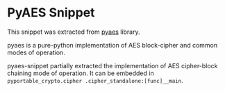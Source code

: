 # PyAES Snippet

This snippet was extracted from [pyaes](https://github.com/ricmoo/pyaes)
library.

pyaes is a pure-python implementation of AES block-cipher and common modes of
operation.

pyaes-snippet partially extracted the implementation of AES cipher-block
chaining mode of operation. It can be embedded
in `pyportable_crypto.cipher .cipher_standalone:[func]__main`.
